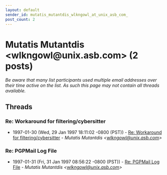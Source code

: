 ```yaml
---
layout: default
sender_id: mutatis_mutantdis_wlkngowl_at_unix_asb_com_
post_count: 2
---
```


# Mutatis Mutantdis <wlkngowl<span>@</span>unix.asb.com> (2 posts)

_Be aware that many list participants used multiple email addresses over their time active on the list. As such this page may not contain all threads available._

## Threads

### Re: Workaround for filtering/cybersitter
+ 1997-01-30 (Wed, 29 Jan 1997 18:11:02 -0800 (PST)) - [Re: Workaround for filtering/cybersitter](/archive/1997/01/431739bda6f5cf85ecd42733bd7c75e8dc9fa2f509783552a9350995909c6560) - _Mutatis Mutantdis \<wlkngowl@unix.asb.com\>_

### Re: PGPMail Log File
+ 1997-01-31 (Fri, 31 Jan 1997 08:56:22 -0800 (PST)) - [Re: PGPMail Log File](/archive/1997/01/bf52b91b88ef1474b46bb3ef53cead525f6e8647026cb428613a86664ace1f70) - _Mutatis Mutantdis \<wlkngowl@unix.asb.com\>_

